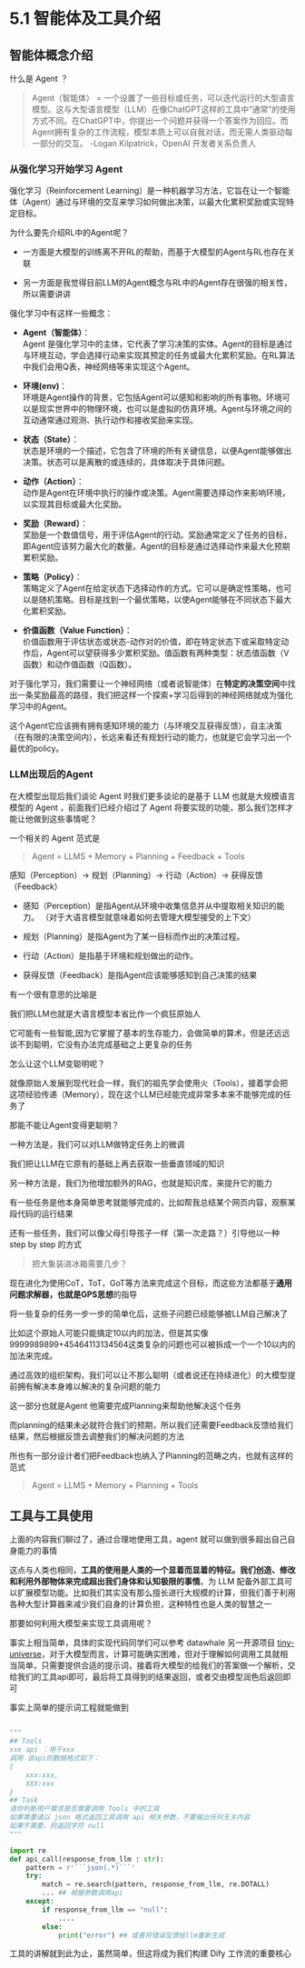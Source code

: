 # 5.1 智能体及工具介绍

## 智能体概念介绍

什么是 Agent ？

>Agent（智能体） = 一个设置了一些目标或任务，可以迭代运行的大型语言模型。这与大型语言模型（LLM）在像ChatGPT这样的工具中“通常”的使用方式不同。在ChatGPT中，你提出一个问题并获得一个答案作为回应。而Agent拥有复杂的工作流程，模型本质上可以自我对话，而无需人类驱动每一部分的交互。                                                                                                                        -Logan Kilpatrick，OpenAI 开发者关系负责人

### 从强化学习开始学习 Agent    
强化学习（Reinforcement Learning）是一种机器学习方法，它旨在让一个智能体（Agent）通过与环境的交互来学习如何做出决策，以最大化累积奖励或实现特定目标。 

为什么要先介绍RL中的Agent呢？  

+ 一方面是大模型的训练离不开RL的帮助，而基于大模型的Agent与RL也存在关联  

+ 另一方面是我觉得<red>目前LLM的Agent概念与RL中的Agent存在很强的相关性</red>，所以需要讲讲

强化学习中有这样一些概念：

* **Agent（智能体）**：  
Agent 是强化学习中的主体，它代表了学习决策的实体。Agent的目标是通过与环境互动，学会选择行动来实现其预定的任务或最大化累积奖励。在RL算法中我们会用Q表，神经网络等来实现这个Agent。  

* **环境(env)**：  
环境是Agent操作的背景，它包括Agent可以感知和影响的所有事物。环境可以是现实世界中的物理环境，也可以是虚拟的仿真环境。Agent与环境之间的互动通常通过观测、执行动作和接收奖励来实现。  

* **状态（State）**：  
状态是环境的一个描述，它包含了环境的所有关键信息，以便Agent能够做出决策。状态可以是离散的或连续的，具体取决于具体问题。

* **动作（Action）**：  
动作是Agent在环境中执行的操作或决策。Agent需要选择动作来影响环境，以实现其目标或最大化奖励。  

* **奖励（Reward）**：  
奖励是一个数值信号，用于评估Agent的行动。奖励通常定义了任务的目标，即Agent应该努力最大化的数量。Agent的目标是通过选择动作来最大化预期累积奖励。

* **策略（Policy）**：  
策略定义了Agent在给定状态下选择动作的方式。它可以是确定性策略，也可以是随机策略。目标是找到一个最优策略，以使Agent能够在不同状态下最大化累积奖励。  

* **价值函数（Value Function）**：  
价值函数用于评估状态或状态-动作对的价值，即在特定状态下或采取特定动作后，Agent可以望获得多少累积奖励。值函数有两种类型：状态值函数（V函数）和动作值函数（Q函数）。


对于强化学习，我们需要让一个神经网络（或者说智能体）在**特定的决策空间**中找出一条奖励最高的路径，我们把这样一个探索+学习后得到的神经网络就成为强化学习中的Agent。  
  

这个Agent它应该拥有拥有感知环境的能力（与环境交互获得反馈），自主决策（在有限的决策空间内），长远来看还有规划行动的能力，也就是它会学习出一个最优的policy。

### LLM出现后的Agent

在大模型出现后我们谈论 Agent 时我们更多谈论的是基于 LLM 也就是大规模语言模型的 Agent ，前面我们已经介绍过了 Agent 将要实现的功能，那么我们怎样才能让他做到这些事情呢？

一个相关的 Agent 范式是

> Agent = LLMS + Memory + Planning + Feedback + Tools 

感知（Perception）→ 规划（Planning）→ 行动（Action）→ 获得反馈（Feedback）  

+ 感知（Perception）是指Agent从环境中收集信息并从中提取相关知识的能力。  （对于大语言模型就意味着如何去管理大模型接受的上下文）

+ 规划（Planning）是指Agent为了某一目标而作出的决策过程。  

+ 行动（Action）是指基于环境和规划做出的动作。  

+ 获得反馈（Feedback）是指Agent应该能够感知到自己决策的结果  


有一个很有意思的比喻是  

我们把LLM也就是大语言模型本省比作一个疯狂原始人  

它可能有一些智能,因为它掌握了基本的生存能力，会做简单的算术，但是还远远谈不到聪明，它没有办法完成基础之上更复杂的任务

怎么让这个LLM变聪明呢？  

就像原始人发展到现代社会一样，我们的祖先学会使用火（Tools），接着学会把这项经验传递（Memory），现在这个LLM已经能完成非常多本来不能够完成的任务了  

那能不能让Agent变得更聪明？

一种方法是，我们可以对LLM做特定任务上的微调  

我们把让LLM在它原有的基础上再去获取一些垂直领域的知识  

另一种方法是，我们为他增加额外的RAG，也就是知识库，来提升它的能力

有一些任务是他本身简单思考就能够完成的，比如帮我总结某个网页内容，观察某段代码的运行结果  

还有一些任务，我们可以像父母引导孩子一样（第一次走路？）引导他以一种step by step 的方式  

> 把大象装进冰箱需要几步？  

现在进化为使用CoT，ToT，GoT等方法来完成这个目标，而这些方法都基于**通用问题求解器，也就是GPS思想**的指导  

将一些复杂的任务一步一步的简单化后，这些子问题已经能够被LLM自己解决了  

比如这个原始人可能只能搞定10以内的加法，但是其实像9999989899+45464113134564这类复杂的问题也可以被拆成一个一个10以内的加法来完成。  

通过高效的组织架构，我们可以让不那么聪明（或者说还在持续进化）的大模型提前拥有解决本身难以解决的复杂问题的能力  
  
这一部分也就是Agent 他需要完成Planning来帮助他解决这个任务  

而planning的结果未必就符合我们的预期，所以我们还需要Feedback反馈给我们结果，然后根据反馈去调整我们的解决问题的方法
  
所也有一部分设计者们把Feedback也纳入了Planning的范畴之内，也就有这样的范式  


> Agent = LLMS + Memory + Planning + Tools   



## 工具与工具使用

上面的内容我们聊过了，通过合理地使用工具，agent 就可以做到很多超出自己自身能力的事情

这点与人类也相同，**工具的使用是人类的一个显着而显着的特征。我们创造、修改和利用外部物体来完成超出我们身体和认知极限的事情**。为 LLM 配备外部工具可以扩展模型功能。比如我们其实没有那么擅长进行大规模的计算，但我们善于利用各种大型计算器来减少我们自身的计算负担，这种特性也是人类的智慧之一

那要如何利用大模型来实现工具调用呢？

事实上相当简单，具体的实现代码同学们可以参考 datawhale 另一开源项目 [tiny-universe](https://github.com/datawhalechina/tiny-universe/tree/main/content/TinyAgent)，对于大模型而言，计算可能确实困难，但对于理解如何调用工具就相当简单，只需要提供合适的提示词，接着将大模型的给我们的答案做一个解析，交给我们的工具api即可，最后将工具得到的结果返回，或者交由模型润色后返回即可

事实上简单的提示词工程就能做到

```python

"""
## Tools
xxx api ：用于xxx
调用 该api的数据格式如下：
{
    xxx:xxx,
    XXX:xxx
}
## Task
请你判断用户需求是否需要调用 Tools 中的工具
如果需要请以 json 格式返回工具调用 api 相关参数，不要输出任何无关内容
如果不需要，则返回字符 null
"""

import re
def api_call(response_from_llm : str):
    pattern = r'```json(.*)```'
    try:
        match = re.search(pattern, response_from_llm, re.DOTALL)
        ... ## 根据参数调用api
    except:
        if response_from_llm == "null":
            ....
        else:
            print("error") ## 或者将错误反馈给llm重新生成
```

工具的讲解就到此为止，虽然简单，但这将成为我们构建 Dify 工作流的重要核心

